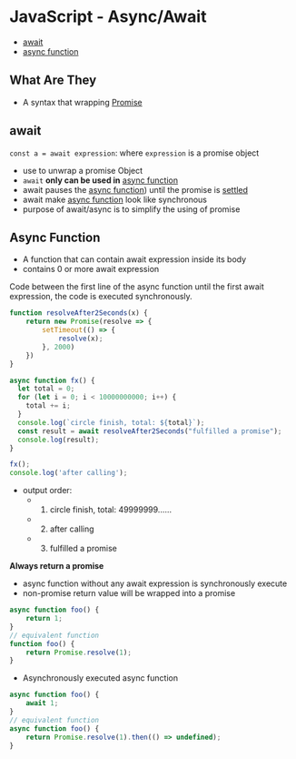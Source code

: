# JavaScript - Async/Await

- [await](#await)
- [async function](#async-function)

## What Are They

- A syntax that wrapping [Promise](javascript-promise.md)

## await

`const a = await expression`: where `expression` is a promise object

- use to unwrap a promise Object
- `await` **only can be used in** [async function](#async-function)
- await pauses the [async function](#async-function)) until the promise is [settled](javascript-promise-foundation.md#states-of-promise)
- await make [async function](#async-function) look like synchronous
- purpose of await/async is to simplify the using of promise

## Async Function

- A function that can contain await expression inside its body
- contains 0 or more await expression

Code between the first line of the async function until the first await expression, the code is executed synchronously.

```js
function resolveAfter2Seconds(x) {
    return new Promise(resolve => {
        setTimeout(() => {
            resolve(x);
        }, 2000)
    })
}

async function fx() {
  let total = 0;
  for (let i = 0; i < 10000000000; i++) {
    total += i;
  }
  console.log(`circle finish, total: ${total}`);
  const result = await resolveAfter2Seconds("fulfilled a promise");
  console.log(result);
}

fx();
console.log('after calling');
```

- output order:
  - 1. circle finish, total: 49999999......
  - 2. after calling
  - 3. fulfilled a promise

**Always return a promise**

- async function without any await expression is synchronously execute
- non-promise return value will be wrapped into a promise

```js
async function foo() {
    return 1;
}
// equivalent function
function foo() {
    return Promise.resolve(1);
}
```

- Asynchronously executed async function

```js
async function foo() {
    await 1;
}
// equivalent function
async function foo() {
    return Promise.resolve(1).then(() => undefined);
}
```

